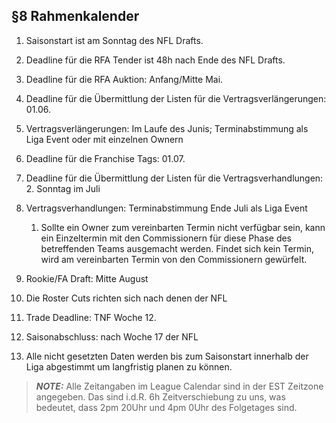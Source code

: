 ## §8 Rahmenkalender

1. Saisonstart ist am Sonntag des NFL Drafts.
2. Deadline für die RFA Tender ist 48h nach Ende des NFL Drafts.
3. Deadline für die RFA Auktion: Anfang/Mitte Mai.
4. Deadline für die Übermittlung der Listen für die Vertragsverlängerungen: 01.06.
5. Vertragsverlängerungen: Im Laufe des Junis; Terminabstimmung als Liga Event oder mit einzelnen Ownern
6. Deadline für die Franchise Tags: 01.07.
7. Deadline für die Übermittlung der Listen für die Vertragsverhandlungen: 2. Sonntag im Juli
8. Vertragsverhandlungen: Terminabstimmung Ende Juli als Liga Event

   1. Sollte ein Owner zum vereinbarten Termin nicht verfügbar sein, kann ein Einzeltermin mit den Commissionern für diese Phase des betreffenden Teams ausgemacht werden. Findet sich kein Termin, wird am vereinbarten Termin von den Commissionern gewürfelt.

9. Rookie/FA Draft: Mitte August
10. Die Roster Cuts richten sich nach denen der NFL
11. Trade Deadline: TNF Woche 12.
12. Saisonabschluss: nach Woche 17 der NFL
13. Alle nicht gesetzten Daten werden bis zum Saisonstart innerhalb der Liga abgestimmt um langfristig planen zu können.


> **_NOTE:_** Alle Zeitangaben im League Calendar sind in der EST Zeitzone angegeben. Das sind i.d.R. 6h Zeitverschiebung zu uns, was bedeutet, dass 2pm 20Uhr und 4pm 0Uhr des Folgetages sind.
